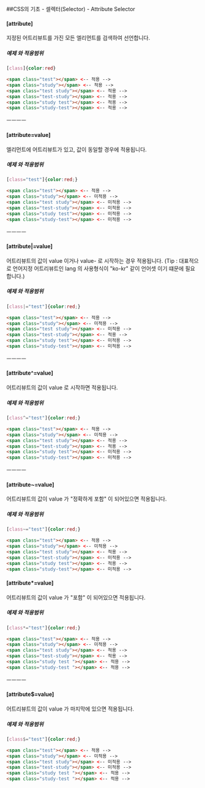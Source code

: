 ##CSS의 기초 - 셀렉터(Selector) - Attribute Selector

#### [attribute]

지정된 어트리뷰트를 가진 모든 엘리먼트를 검색하여 선언합니다.

##### 예제 와 적용범위

```css
[class]{color:red}
```
```html
<span class="test"></span> <-- 적용 -->
<span class="study"></span> <-- 적용 -->
<span class="test study"></span> <-- 적용 -->
<span class="test-study"></span> <-- 적용 -->
<span class="study test"></span> <-- 적용 -->
<span class="study-test"></span> <-- 적용 -->
```

ㅡㅡㅡㅡ

#### [attribute=value]

엘리먼트에 어트리뷰트가 있고, 값이 동일할 경우에 적용됩니다.

##### 예제 와 적용범위

```css
[class="test"]{color:red;}
```
```html
<span class="test"></span> <-- 적용 -->
<span class="study"></span> <-- 미적용 -->
<span class="test study"></span> <-- 미적용 -->
<span class="test-study"></span> <-- 미적용 -->
<span class="study test"></span> <-- 미적용 -->
<span class="study-test"></span> <-- 미적용 -->
```

ㅡㅡㅡㅡ

#### [attribute|=value]

어트리뷰트의 값이 value 이거나 value- 로 시작하는 경우 적용됩니다.
(Tip : 대표적으로 언어지정 어트리뷰트인 lang 의 사용형식이 "ko-kr" 같이 언어셋 이기 떄문에 필요합니다.)

##### 예제 와 적용범위

```css
[class|="test"]{color:red;}
```
```html
<span class="test"></span> <-- 적용 -->
<span class="study"></span> <-- 미적용 -->
<span class="test study"></span> <-- 미적용 -->
<span class="test-study"></span> <-- 적용 -->
<span class="study test"></span> <-- 미적용 -->
<span class="study-test"></span> <-- 미적용 -->
```

ㅡㅡㅡㅡ

#### [attribute^=value]

어트리뷰트의 값이 value 로 시작하면 적용됩니다.

##### 예제 와 적용범위

```css
[class^="test"]{color:red;}
```
```html
<span class="test"></span> <-- 적용 -->
<span class="study"></span> <-- 미적용 -->
<span class="test study"></span> <-- 적용 -->
<span class="test-study"></span> <-- 적용 -->
<span class="study test"></span> <-- 미적용 -->
<span class="study-test"></span> <-- 미적용 -->
```

ㅡㅡㅡㅡ

#### [attribute~=value]

어트리뷰트의 값이 value 가 "정확하게 포함" 이 되어있으면 적용됩니다.

##### 예제 와 적용범위

```css
[class~="test"]{color:red;}
```
```html
<span class="test"></span> <-- 적용 -->
<span class="study"></span> <-- 미적용 -->
<span class="test study"></span> <-- 적용 -->
<span class="test-study"></span> <-- 미적용 -->
<span class="study test"></span> <-- 적용 -->
<span class="study-test"></span> <-- 미적용 -->
```



#### [attribute*=value]

어트리뷰트의 값이 value 가 "포함" 이 되어있으면 적용됩니다.

##### 예제 와 적용범위

```css
[class*="test"]{color:red;}
```
```html
<span class="test"></span> <-- 적용 -->
<span class="study"></span> <-- 미적용 -->
<span class="test study"></span> <-- 적용 -->
<span class="test-study"></span> <-- 적용 -->
<span class="study test "></span> <-- 적용 -->
<span class="study-test "></span> <-- 적용 -->
```

ㅡㅡㅡㅡ

#### [attribute$=value]

어트리뷰트의 값이 value 가 마지막에 있으면 적용됩니다.

##### 예제 와 적용범위

```css
[class$="test"]{color:red;}
```
```html
<span class="test"></span> <-- 적용 -->
<span class="study"></span> <-- 미적용 -->
<span class="test study"></span> <-- 미적용 -->
<span class="test-study"></span> <-- 미적용 -->
<span class="study test "></span> <-- 적용 -->
<span class="study-test "></span> <-- 적용 -->
```